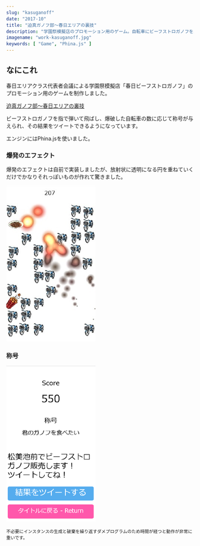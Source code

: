 ```yaml
---
slug: "kasuganoff"
date: "2017-10"
title: "迫真ガノフ部～春日エリアの裏技"
description: "学園祭模擬店のプロモーション用のゲーム。自転車にビーフストロガノフをぶつけて高得点を狙う。Phina.js使用。"
imagename: "work-kasuganoff.jpg"
keywords: [ "Game", "Phina.js" ]
---
```


## なにこれ

春日エリアクラス代表者会議による学園祭模擬店「春日ビーフストロガノフ」のプロモーション用のゲームを制作しました。

[迫真ガノフ部〜春日エリアの裏技](https://iciclize.github.io/kasuganoff)

ビーフストロガノフを指で弾いて飛ばし、爆破した自転車の数に応じて称号が与えられ、その結果をツイートできるようになっています。

エンジンにはPhina.jsを使いました。

### 爆発のエフェクト

爆発のエフェクトは自前で実装しましたが、放射状に透明になる円を重ねていくだけでかなりそれっぽいものが作れて驚きました。

![playing screen](./work-kasuganoff-playing.jpg)

### 称号

![result screen](./work-kasuganoff-result.png)

<small>不必要にインスタンスの生成と破棄を繰り返すダメプログラムのため時間が経つと動作が非常に重いです。</small>
